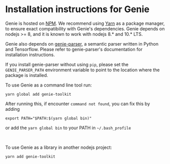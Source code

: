 # Installation instructions for Genie

Genie is hosted on [NPM](https://npmjs.com). We recommend using [Yarn](https://yarnpkg.com)
as a package manager, to ensure exact compatibility with Genie's dependencies. Genie depends
on nodejs >= 8, and it is known to work with nodejs 8.* and 10.* LTS.

Genie also depends on [genie-parser](https://github.com/stanford-oval/genie-parser), a semantic
parser written in Python and Tensorflow. Please refer to genie-parser's documentation for installation
instructions.

If you install genie-parser without using `pip`, please set the `GENIE_PARSER_PATH` environment variable to point to
the location where the package is installed.

To use Genie as a command line tool run:
```
yarn global add genie-toolkit
```

After running this, if encounter `command not found`, you can fix this by adding
```
export PATH="$PATH:$(yarn global bin)"
``` 
or add the `yarn global bin` to your PATH in `~/.bash_profile`

<br />

To use Genie as a library in another nodejs project:
```
yarn add genie-toolkit
```
